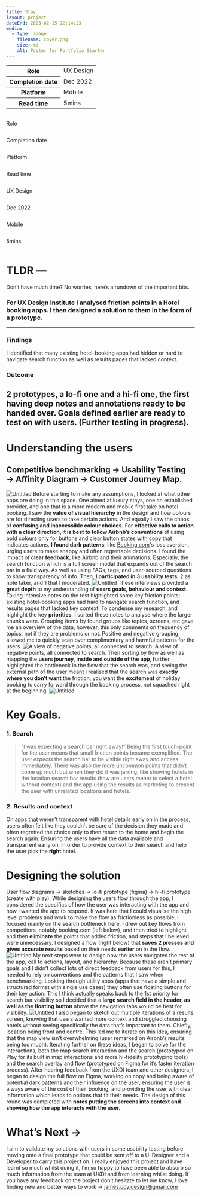```yaml
---
title: Stay
layout: project
dateEnd: 2023-02-15 12:14:23
media:
  - type: image
    filename: cover.png
    size: md
    alt: Poster for Portfolio Starter
---
```

<table>
  <tr>
    <th>Role</th>
    <td>UX Design</td>
  </tr>
  <tr>
    <th>Completion date</th>
    <td>Dec 2022</td>
  </tr>
  <tr>
    <th>Platform</th>
    <td>Mobile</td>
  </tr>
  <tr>
    <th>Read time</th>
    <td>5mins</td>
  </tr>
</table>

<div class="row">
  <div class="column">
    <p>Role</p>
  </div>
  <div class="column">
    <p>Completion date</p>
  </div>
  <div class="column">
    <p>Platform</p>
  </div>
  <div class="column">
    <p>Read time</p>
  </div>
</div>
<div class="row">
  <div class="column">
    <p>UX Design</p>
  </div>
  <div class="column">
    <p>Dec 2022</p>
  </div>
  <div class="column">
    <p>Mobile</p>
  </div>
  <div class="column">
    <p>5mins</p>
  </div>
</div>


# TLDR —
Don’t have much time? No worries, here’s a rundown of the important bits.
### **For UX Design Institute I analysed friction points in a Hotel booking apps. I then designed a solution to them in the form of a prototype.**
---
### Findings
I identified that many existing hotel-booking apps had hidden or hard to navigate search function as well as results pages that lacked context.
### Outcome
2 prototypes, a lo-fi one and a hi-fi one, the first having deep notes and annotations ready to be handed over. Goals defined earlier are ready to test on with users. (Further testing in progress).
---
# Understanding the users
Competitive benchmarking → Usability Testing → Affinity Diagram → Customer Journey Map.
---
![Untitled](Stay%20-%20Hotel%20Booking%20App%20(Concept)%2077e75be5ca694cf8ab65f168815dff7b/Untitled.png)
Before starting to make any assumptions, I looked at what other apps are doing in this space. One aimed at luxury stays, one an established provider, and one that is a more modern and mobile first take on hotel booking.
I saw the **value of visual hierarchy** in the design and how colours are for directing users to take certain actions. And equally I saw the chaos of **confusing and inaccessible colour choices.**
For **effective calls to action with a clear direction, it is best to follow Airbnb’s conventions** of using bold colours only for buttons and clear button states with copy that indicates actions.
**I found dark patterns**, like [Booking.com](http://booking.com/)'s loss aversion, urging users to make snappy and often regrettable decisions.
I found the impact of **clear feedback**, like Airbnb and their animations. Especially, the search function which is a full screen modal that expands out of the search bar in a fluid way.
As well as using FAQs, tags, and user-sourced questions to show transparency of info.
Then, **I participated in 3 usability tests**, 2 as note taker, and 1 that I moderated.
![Untitled](Stay%20-%20Hotel%20Booking%20App%20(Concept)%2077e75be5ca694cf8ab65f168815dff7b/Untitled%201.png)
These interviews provided a **great depth** to my understanding of **users goals, behaviour and context.**
Taking intensive notes on the test highlighted some key friction points: existing hotel-booking apps had hard to navigate search function, and results pages that lacked key context. 
To condense my research, and highlight the key **priorities**, I sorted these notes to analyse where the larger chunks were. Grouping items by found groups like topics, screens, etc gave me an overview of the data, however, this only comments on frequency of topics, not if they are problems or not.
Positive and negative grouping allowed me to quickly scan over complimentary and harmful patterns for the users.
![A view of negative points, all connected to search.](Stay%20-%20Hotel%20Booking%20App%20(Concept)%2077e75be5ca694cf8ab65f168815dff7b/Untitled%202.png)
A view of negative points, all connected to search.
Then sorting by flow as well as mapping the **users journey, inside and outside of the app, f**urther highlighted the bottleneck in the flow that the search was, and seeing the external path of the user meant I realised that the search was **exactly where you don’t want** the friction, you want the **excitement** of holiday booking to carry forward through the booking process, not squashed right at the beginning.
![Untitled](Stay%20-%20Hotel%20Booking%20App%20(Concept)%2077e75be5ca694cf8ab65f168815dff7b/Untitled%203.png)
# Key Goals.
### 1. Search
> “I was expecting a search bar right away!”
Being the first touch-point for the user means that small friction points became exemplified. The user *expects* the search bar to be visible right away and access immediately. There was also the more uncommon points that didn’t come up much but when they did it was jarring, like showing hotels in the location search bar results (how are users meant to select a hotel without context) and the app using the results as marketing to present the user with unrelated locations and hotels.
### 2. Results and context
On apps that weren’t transparent with hotel details early on in the process, users often felt like they couldn’t be sure of the decision they made and often regretted the choice only to then return to the home and begin the search again.
Ensuring the users have all the data available and transparrent early on, in order to provide context to their search and help the user pick the **********right********** hotel.
# Designing the solution
User flow diagrams → sketches → lo-fi prototype (figma) → hi-fi prototype (create with play).
While designing the users flow through the app, I considered the specifics of how the user was interacting with the app and how I wanted the app to respond. It was here that I could visualise the high level problems and work to make the flow as frictionless as possible, I focused mainly on the search bottleneck here.
I drew out key flows from competitors, notably booking.com (left below), and then tried to highlight and then **eliminate** the points that added friction, and steps that I believed were unnecessary. I designed a flow (right below) that **saves 2 presses and gives accurate results** based on their needs **earlier** on in the flow. 
![Untitled](Stay%20-%20Hotel%20Booking%20App%20(Concept)%2077e75be5ca694cf8ab65f168815dff7b/Untitled%204.png)
My next steps were to design how the users navigated the rest of the app, call to actions, layout, and hierarchy. Because these aren’t primary goals and I didn’t collect lots of direct feedback from users for this, I needed to rely on conventions and the patterns that I saw when benchmarking.
Looking through utility apps (apps that have a simple and structured format with single use cases) they often use floating buttons for their key action. This I think actually speaks back to the 1st priority for search bar visibility so I decided that a **large search field in the header, as well as the floating button** above the navigation tabs would be best for visibility.
![Untitled](Stay%20-%20Hotel%20Booking%20App%20(Concept)%2077e75be5ca694cf8ab65f168815dff7b/Untitled%205.png)
I also began to sketch out multiple iterations of a results screen, knowing that users wanted more context and struggled choosing hotels without seeing specifically the data that’s important to them. Chiefly, location being front and centre. This led me to iterate on this idea, ensuring that the map view isn’t overwhelming (user remarked on Airbnb’s results being too much).
Iterating further on these ideas, I began to solve for the interactions, both the map search interaction and the search (prototyped on Play for its built in map interactions and more hi-fidelity prototyping tools) and the search overlay and flow (prototyped on Figma for it’s faster iteration process).
After hearing feedback from the UXDI team and other designers, I began to design the full flow on Figma, working on copy and being aware of potential dark patterns and their influence on the user, ensuring the user is always aware of the cost of their booking, and providing the user with clear information which leads to options that fit their needs.
The design of this round was completed with **notes putting the screens into context and showing how the app interacts with the user.** 
# What’s Next →
I aim to validate my solutions with users in some usability testing before moving onto a final prototype that could be sent off to a UI Designer and a Developer to carry this project on.
I really enjoyed this project and have learnt so much whilst doing it, I’m so happy to have been able to absorb so much information from the team at UXDI and from learning whilst doing. If you have any feedback on the project don’t hesitate to let me know, I love finding new and better ways to work → james.coy.design@gmail.com
